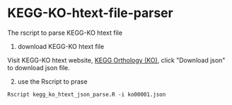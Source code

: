 # KEGG-KO-htext-file-parser
The rscript to parse KEGG-KO htext file
1. download KEGG-KO htext file

Visit KEGG-KO htext website, [KEGG Orthology (KO)](https://www.kegg.jp/kegg-bin/get_htext?htext=ko00001), click "Download json" to download json file.

2. use the Rscript to prase
```
Rscript kegg_ko_htext_json_parse.R -i ko00001.json
```
